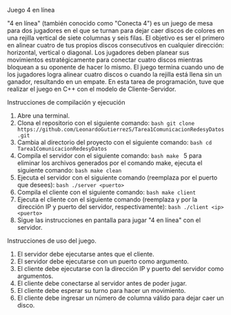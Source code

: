 Juego 4 en línea

"4 en línea" (también conocido como "Conecta 4") es un juego de mesa para dos jugadores en el que se turnan para dejar caer discos de colores en una rejilla vertical de siete columnas y seis filas. El objetivo es ser el primero en alinear cuatro de tus propios discos consecutivos en cualquier dirección: horizontal, vertical o diagonal. Los jugadores deben planear sus movimientos estratégicamente para conectar cuatro discos mientras bloquean a su oponente de hacer lo mismo. El juego termina cuando uno de los jugadores logra alinear cuatro discos o cuando la rejilla está llena sin un ganador, resultando en un empate. En esta tarea de programación, tuve que realizar el juego en C++ con el modelo de Cliente-Servidor.

Instrucciones de compilación y ejecución

1. Abre una terminal.
2. Clona el repositorio con el siguiente comando:
```bash git clone https://github.com/LeonardoGutierrezS/Tarea1ComunicacionRedesyDatos.git ```
3. Cambia al directorio del proyecto con el siguiente comando:
```bash cd Tarea1ComunicacionRedesyDatos ```
4. Compila el servidor con el siguiente comando:
```bash make ```
5 para eliminar los archivos generados por el comando make, ejecuta el siguiente comando:
```bash make clean ```
6. Ejecuta el servidor con el siguiente comando (reemplaza <puerto> por el puerto que desees):
```bash ./server <puerto> ```
7. Compila el cliente con el siguiente comando:
```bash make client ```
8. Ejecuta el cliente con el siguiente comando (reemplaza <ip> y <puerto> por la dirección IP y puerto del servidor, respectivamente):
```bash ./client <ip> <puerto> ```
9. Sigue las instrucciones en pantalla para jugar "4 en línea" con el servidor.

Instrucciones de uso del juego.

1. El servidor debe ejecutarse antes que el cliente.
2. El servidor debe ejecutarse con un puerto como argumento.
3. El cliente debe ejecutarse con la dirección IP y puerto del servidor como argumentos.
4. El cliente debe conectarse al servidor antes de poder jugar.
5. El cliente debe esperar su turno para hacer un movimiento.
6. El cliente debe ingresar un número de columna válido para dejar caer un disco.